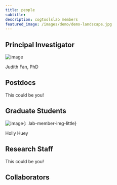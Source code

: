 ```yaml
---
title: people
subtitle: 
description: cogtoolslab members
featured_image: /images/demo/demo-landscape.jpg
---
```


## Principal Investigator

<!-- ![image]({{site.baseurl}}/images/people/FanJE_photo.jpg){: .lab-member-img-big} -->
![image]({{site.baseurl}}/images/people/FanJE_photo.jpg)

Judith Fan, PhD

## Postdocs

This could be you!

## Graduate Students

![image]({{site.baseurl}}/images/people/HueyH_photo.png){: .lab-member-img-little}

Holly Huey

## Research Staff

This could be you!

## Collaborators
